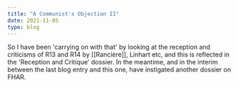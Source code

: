 ```yaml
---
title: "A Communist's Objection II"
date: 2021-11-05
type: blog
---
```


So I have been 'carrying on with that' by looking at the reception and
criticisms of R13 and R14 by [[Rancière]], Linhart etc, and this is
reflected in the 'Reception and Critique' dossier. In the meantime, and
in the interim between the last blog entry and this one, have instigated
another dossier on FHAR.
